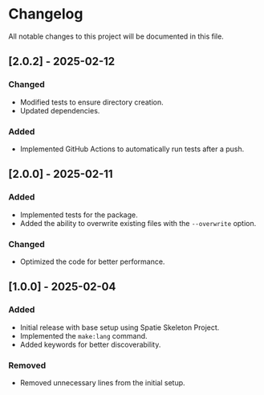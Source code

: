 # Changelog

All notable changes to this project will be documented in this file.

## [2.0.2] - 2025-02-12
### Changed
- Modified tests to ensure directory creation.
- Updated dependencies.

### Added
- Implemented GitHub Actions to automatically run tests after a push.

## [2.0.0] - 2025-02-11

### Added
- Implemented tests for the package.
- Added the ability to overwrite existing files with the `--overwrite` option.

### Changed
- Optimized the code for better performance.

## [1.0.0] - 2025-02-04

### Added
- Initial release with base setup using Spatie Skeleton Project.
- Implemented the `make:lang` command.
- Added keywords for better discoverability.

### Removed
- Removed unnecessary lines from the initial setup.